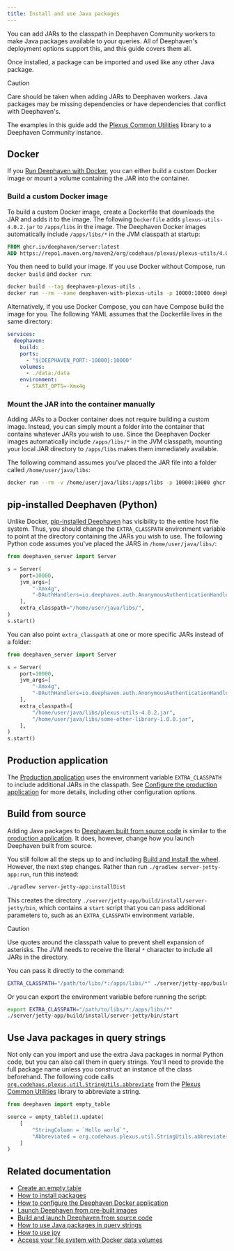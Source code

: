 ```yaml
---
title: Install and use Java packages
---
```


You can add JARs to the classpath in Deephaven Community workers to make Java packages available to your queries. All of Deephaven's deployment options support this, and this guide covers them all.

Once installed, a package can be imported and used like any other Java package.

> [!CAUTION]
> Care should be taken when adding JARs to Deephaven workers. Java packages may be missing dependencies or have dependencies that conflict with Deephaven's.

The examples in this guide add the [Plexus Common Utilities](https://codehaus-plexus.github.io/plexus-utils/) library to a Deephaven Community instance.

## Docker

If you [Run Deephaven with Docker](../getting-started/docker-install.md), you can either build a custom Docker image or mount a volume containing the JAR into the container.

### Build a custom Docker image

To build a custom Docker image, create a Dockerfile that downloads the JAR and adds it to the image. The following `Dockerfile` adds `plexus-utils-4.0.2.jar` to `/apps/libs` in the image. The Deephaven Docker images automatically include `/apps/libs/*` in the JVM classpath at startup:

```dockerfile
FROM ghcr.io/deephaven/server:latest
ADD https://repo1.maven.org/maven2/org/codehaus/plexus/plexus-utils/4.0.2/plexus-utils-4.0.2.jar /apps/libs/plexus-utils-4.0.2.jar
```

You then need to build your image. If you use Docker without Compose, run `docker build` and `docker run`:

```bash
docker build --tag deephaven-plexus-utils .
docker run --rm --name deephaven-with-plexus-utils -p 10000:10000 deephaven-plexus-utils
```

Alternatively, if you use Docker Compose, you can have Compose build the image for you. The following YAML assumes that the Dockerfile lives in the same directory:

```yaml
services:
  deephaven:
    build: .
    ports:
      - "${DEEPHAVEN_PORT:-10000}:10000"
    volumes:
      - ./data:/data
    environment:
      - START_OPTS=-Xmx4g
```

### Mount the JAR into the container manually

Adding JARs to a Docker container does not require building a custom image. Instead, you can simply mount a folder into the container that contains whatever JARs you wish to use. Since the Deephaven Docker images automatically include `/apps/libs/*` in the JVM classpath, mounting your local JAR directory to `/apps/libs` makes them immediately available.

The following command assumes you've placed the JAR file into a folder called `/home/user/java/libs`:

```bash
docker run --rm -v /home/user/java/libs:/apps/libs -p 10000:10000 ghcr.io/deephaven/server:latest
```

## pip-installed Deephaven (Python)

Unlike Docker, [pip-installed Deephaven](../getting-started/pip-install.md) has visibility to the entire host file system. Thus, you should change the `EXTRA_CLASSPATH` environment variable to point at the directory containing the JARs you wish to use. The following Python code assumes you've placed the JARS in `/home/user/java/libs/`:

<!-- This test is skipped because we don't support testing pip-installed Deephaven -->

```python skip-test
from deephaven_server import Server

s = Server(
    port=10000,
    jvm_args=[
        "-Xmx4g",
        "-DAuthHandlers=io.deephaven.auth.AnonymousAuthenticationHandler",
    ],
    extra_classpath="/home/user/java/libs/",
)
s.start()
```

You can also point `extra_classpath` at one or more specific JARs instead of a folder:

<!-- This test is skipped because we don't support testing pip-installed Deephaven -->

```python skip-test
from deephaven_server import Server

s = Server(
    port=10000,
    jvm_args=[
        "-Xmx4g",
        "-DAuthHandlers=io.deephaven.auth.AnonymousAuthenticationHandler",
    ],
    extra_classpath=[
        "/home/user/java/libs/plexus-utils-4.0.2.jar",
        "/home/user/java/libs/some-other-library-1.0.0.jar",
    ],
)
s.start()
```

## Production application

The [Production application](../getting-started/production-application.md) uses the environment variable `EXTRA_CLASSPATH` to include additional JARs in the classpath. See [Configure the production application](./configuration/configure-production-application.md#environment-variables) for more details, including other configuration options.

## Build from source

Adding Java packages to [Deephaven built from source code](../getting-started/launch-build.md) is similar to the [production application](#production-application). It does, however, change how you launch Deephaven built from source.

You still follow all the steps up to and including [Build and install the wheel](../getting-started/launch-build.md#build-and-install-the-wheel). However, the next step changes. Rather than run `./gradlew server-jetty-app:run`, run this instead:

```bash
./gradlew server-jetty-app:installDist
```

This creates the directory `./server/jetty-app/build/install/server-jetty/bin`, which contains a `start` script that you can pass additional parameters to, such as an `EXTRA_CLASSPATH` environment variable.

> [!CAUTION]
> Use quotes around the classpath value to prevent shell expansion of asterisks. The JVM needs to receive the literal `*` character to include all JARs in the directory.

You can pass it directly to the command:

```bash
EXTRA_CLASSPATH="/path/to/libs/*:/apps/libs/*" ./server/jetty-app/build/install/server-jetty/bin/start
```

Or you can export the environment variable before running the script:

```bash
export EXTRA_CLASSPATH="/path/to/libs/*:/apps/libs/*"
./server/jetty-app/build/install/server-jetty/bin/start
```

## Use Java packages in query strings

Not only can you import and use the extra Java packages in normal Python code, but you can also call them in query strings. You'll need to provide the full package name unless you construct an instance of the class beforehand. The following code calls [`org.codehaus.plexus.util.StringUtils.abbreviate`](<https://codehaus-plexus.github.io/plexus-utils/apidocs/org/codehaus/plexus/util/StringUtils.html#abbreviate(java.lang.String,int)>) from the [Plexus Common Utilities](https://codehaus-plexus.github.io/plexus-utils/) library to abbreviate a string.

<!-- This test is skipped because it requires installing the Plexus Common Utilities JAR. -->

```python skip-test
from deephaven import empty_table

source = empty_table(1).update(
    [
        "StringColumn = `Hello world`",
        "Abbreviated = org.codehaus.plexus.util.StringUtils.abbreviate(StringColumn, 9)",
    ]
)
```

## Related documentation

- [Create an empty table](./new-and-empty-table.md#empty_table)
- [How to install packages](./install-packages.md)
- [How to configure the Deephaven Docker application](./configuration/docker-application.md)
- [Launch Deephaven from pre-built images](../getting-started/docker-install.md)
- [Build and launch Deephaven from source code](../getting-started/launch-build.md)
- [How to use Java packages in query strings](./install-and-use-java-packages.md#use-java-packages-in-query-strings)
- [How to use jpy](./use-jpy.md)
- [Access your file system with Docker data volumes](../conceptual/docker-data-volumes.md)
